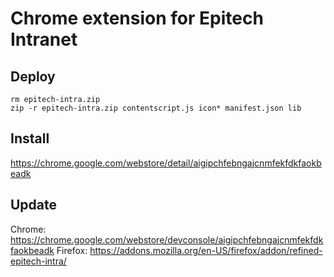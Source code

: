 
# Chrome extension for Epitech Intranet

## Deploy

```
rm epitech-intra.zip
zip -r epitech-intra.zip contentscript.js icon* manifest.json lib
```

## Install

https://chrome.google.com/webstore/detail/aigipchfebngajcnmfekfdkfaokbeadk

## Update

Chrome: https://chrome.google.com/webstore/devconsole/aigipchfebngajcnmfekfdkfaokbeadk
Firefox: https://addons.mozilla.org/en-US/firefox/addon/refined-epitech-intra/
